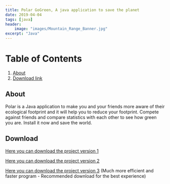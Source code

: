 ```yaml
---
title: Polar GoGreen, A java application to save the planet
date: 2019-04-04
tags: [java]
header:
    image: "images/Mountain_Range_Banner.jpg"
excerpt: "Java"
---
```


# Table of Contents

1. [About](#About)
2. [Download link](#Download)

## About
Polar is a Java application to make you and your friends more aware of their ecological footprint and it will help you to reduce your footprint. Compete against friends and compare statistics with each other to see how green you are. Install it now and save the world.

## Download
[Here you can download the project version 1]({{https://imnublet.github.io}}/download/clientmac.jar)

[Here you can download the project version 2]({{https://imnublet.github.io}}/download/clientv2.jar)

[Here you can download the project version 3]({{https://imnublet.github.io}}/download/clientv3.jar) (Much more efficient and faster program - Recommended download for the best experience)


